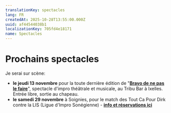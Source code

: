 ```yaml
---
translationKey: spectacles
lang: FR
createdAt: 2025-10-28T13:55:00.000Z
uuid: af44544038b1
localizationKey: 705fd4e18171
name: Spectacles
---
```

# Prochains spectacles

Je serai sur scène:

- **le jeudi 13 novembre** pour la toute dernière édition de "[**Bravo de ne pas le faire**](https://www.facebook.com/events/9925258780936469/9925258817603132/)", spectacle d'impro théâtrale et musicale, au Tribu Bar à Ixelles. Entrée libre, sortie au chapeau.
- **le samedi 29 novembre** à Soignies, pour le match des Tout Ca Pour Dirk contre la LIS (Ligue d'Impro Sonégienne) - [**info et réservations ici**](https://forms.office.com/pages/responsepage.aspx?id=DQSIkWdsW0yxEjajBLZtrQAAAAAAAAAAAAN__nWNFAJUMkdVNkVJQU1LQUwwVVU4RVEwUDJDREtBQy4u&fbclid=IwY2xjawNtrYFleHRuA2FlbQIxMABicmlkETBjd2pnZVBjQlczTUxvWDlzAR5dMpqAkQNltNbyQssjF4roB3zMDSGSqlR-yqf2303vyD7Lhw9SxJK5NDJDrA_aem_Y3QAUXpqLyDoB7IeFecSCg&route=shorturl)
